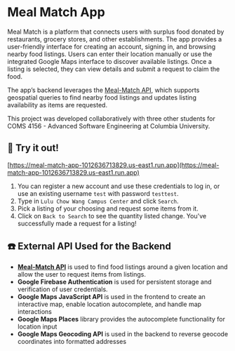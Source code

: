 # Meal Match App
Meal Match is a platform that connects users with surplus food donated by restaurants, grocery stores, and other establishments. The app provides a user-friendly interface for creating an account, signing in, and browsing nearby food listings. Users can enter their location manually or use the integrated Google Maps interface to discover available listings. Once a listing is selected, they can view details and submit a request to claim the food.

The app’s backend leverages the [Meal-Match API](https://github.com/lushaojia/meal-match-api), which supports geospatial queries to find nearby food listings and updates listing availability as items are requested.

This project was developed collaboratively with three other students for COMS 4156 - Advanced Software Engineering at Columbia University.

## 🔗 Try it out!
[https://meal-match-app-1012636713829.us-east1.run.app](https://meal-match-app-1012636713829.us-east1.run.app)

1. You can register a new account and use these credentials to log in, or use an existing username `test` with password `testtest`.
2. Type in `Lulu Chow Wang Campus Center` and click `Search`.
3. Pick a listing of your choosing and request some items from it.
4. Click on `Back to Search` to see the quantity listed change. You've successfully made a request for a listing!


## ☎️ External API Used for the Backend
- **[Meal-Match API](https://github.com/lushaojia/meal-match-api)** is used to find food listings around a given location and allow the user to request items from listings.
- **Google Firebase Authentication** is used for persistent storage and verification of user credentials. 
- **Google Maps JavaScript API** is used in the frontend to create an interactive map, enable location autocomplete, and handle map interactions
- **Google Maps Places** library provides the autocomplete functionality for location input
- **Google Maps Geocoding API** is used in the backend to reverse geocode coordinates into formatted addresses
